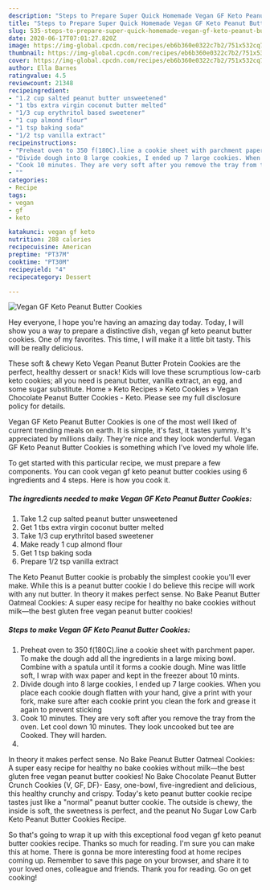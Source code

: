 ```yaml
---
description: "Steps to Prepare Super Quick Homemade Vegan GF Keto Peanut Butter Cookies"
title: "Steps to Prepare Super Quick Homemade Vegan GF Keto Peanut Butter Cookies"
slug: 535-steps-to-prepare-super-quick-homemade-vegan-gf-keto-peanut-butter-cookies
date: 2020-06-17T07:01:27.820Z
image: https://img-global.cpcdn.com/recipes/eb6b360e0322c7b2/751x532cq70/vegan-gf-keto-peanut-butter-cookies-recipe-main-photo.jpg
thumbnail: https://img-global.cpcdn.com/recipes/eb6b360e0322c7b2/751x532cq70/vegan-gf-keto-peanut-butter-cookies-recipe-main-photo.jpg
cover: https://img-global.cpcdn.com/recipes/eb6b360e0322c7b2/751x532cq70/vegan-gf-keto-peanut-butter-cookies-recipe-main-photo.jpg
author: Ella Barnes
ratingvalue: 4.5
reviewcount: 21348
recipeingredient:
- "1.2 cup salted peanut butter unsweetened"
- "1 tbs extra virgin coconut butter melted"
- "1/3 cup erythritol based sweetener"
- "1 cup almond flour"
- "1 tsp baking soda"
- "1/2 tsp vanilla extract"
recipeinstructions:
- "Preheat oven to 350 f(180C).line a cookie sheet with parchment paper. To make the dough add all the ingredients in a large mixing bowl. Combine with a spatula until it forms a cookie dough. Mine was little soft, I wrap with wax paper and kept in the freezer about 10 mints."
- "Divide dough into 8 large cookies, I ended up 7 large cookies. When you place each cookie dough flatten with your hand, give a print with your fork, make sure after each cookie print you clean the fork and grease it again to prevent sticking"
- "Cook 10 minutes. They are very soft after you remove the tray from the oven. Let cool down 10 minutes. They look uncooked but tee are Cooked. They will harden."
- ""
categories:
- Recipe
tags:
- vegan
- gf
- keto

katakunci: vegan gf keto 
nutrition: 288 calories
recipecuisine: American
preptime: "PT37M"
cooktime: "PT30M"
recipeyield: "4"
recipecategory: Dessert

---
```



![Vegan GF Keto Peanut Butter Cookies](https://img-global.cpcdn.com/recipes/eb6b360e0322c7b2/751x532cq70/vegan-gf-keto-peanut-butter-cookies-recipe-main-photo.jpg)

Hey everyone, I hope you're having an amazing day today. Today, I will show you a way to prepare a distinctive dish, vegan gf keto peanut butter cookies. One of my favorites. This time, I will make it a little bit tasty. This will be really delicious.

These soft &amp; chewy Keto Vegan Peanut Butter Protein Cookies are the perfect, healthy dessert or snack! Kids will love these scrumptious low-carb keto cookies; all you need is peanut butter, vanilla extract, an egg, and some sugar substitute. Home » Keto Recipes » Keto Cookies » Vegan Chocolate Peanut Butter Cookies - Keto. Please see my full disclosure policy for details.

Vegan GF Keto Peanut Butter Cookies is one of the most well liked of current trending meals on earth. It is simple, it's fast, it tastes yummy. It's appreciated by millions daily. They're nice and they look wonderful. Vegan GF Keto Peanut Butter Cookies is something which I've loved my whole life.


To get started with this particular recipe, we must prepare a few components. You can cook vegan gf keto peanut butter cookies using 6 ingredients and 4 steps. Here is how you cook it.

<!--inarticleads1-->

##### The ingredients needed to make Vegan GF Keto Peanut Butter Cookies:

1. Take 1.2 cup salted peanut butter unsweetened
1. Get 1 tbs extra virgin coconut butter melted
1. Take 1/3 cup erythritol based sweetener
1. Make ready 1 cup almond flour
1. Get 1 tsp baking soda
1. Prepare 1/2 tsp vanilla extract


The Keto Peanut Butter cookie is probably the simplest cookie you&#39;ll ever make. While this is a peanut butter cookie I do believe this recipe will work with any nut butter. In theory it makes perfect sense. No Bake Peanut Butter Oatmeal Cookies: A super easy recipe for healthy no bake cookies without milk—the best gluten free vegan peanut butter cookies! 

<!--inarticleads2-->

##### Steps to make Vegan GF Keto Peanut Butter Cookies:

1. Preheat oven to 350 f(180C).line a cookie sheet with parchment paper. To make the dough add all the ingredients in a large mixing bowl. Combine with a spatula until it forms a cookie dough. Mine was little soft, I wrap with wax paper and kept in the freezer about 10 mints.
1. Divide dough into 8 large cookies, I ended up 7 large cookies. When you place each cookie dough flatten with your hand, give a print with your fork, make sure after each cookie print you clean the fork and grease it again to prevent sticking
1. Cook 10 minutes. They are very soft after you remove the tray from the oven. Let cool down 10 minutes. They look uncooked but tee are Cooked. They will harden.
1. 


In theory it makes perfect sense. No Bake Peanut Butter Oatmeal Cookies: A super easy recipe for healthy no bake cookies without milk—the best gluten free vegan peanut butter cookies! No Bake Chocolate Peanut Butter Crunch Cookies (V, GF, DF)- Easy, one-bowl, five-ingredient and delicious, this healthy crunchy and crispy. Today&#39;s keto peanut butter cookie recipe tastes just like a &#34;normal&#34; peanut butter cookie. The outside is chewy, the inside is soft, the sweetness is perfect, and the peanut No Sugar Low Carb Keto Peanut Butter Cookies Recipe. 

So that's going to wrap it up with this exceptional food vegan gf keto peanut butter cookies recipe. Thanks so much for reading. I'm sure you can make this at home. There is gonna be more interesting food at home recipes coming up. Remember to save this page on your browser, and share it to your loved ones, colleague and friends. Thank you for reading. Go on get cooking!
